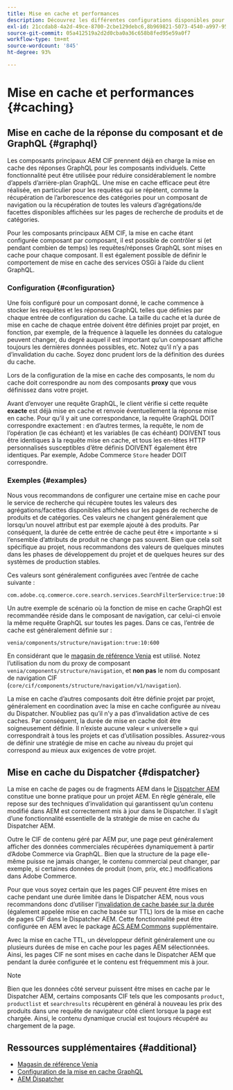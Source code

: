 ```yaml
---
title: Mise en cache et performances
description: Découvrez les différentes configurations disponibles pour activer GraphQL et la mise en cache de contenu afin d’optimiser les performances de votre implémentation commerciale.
exl-id: 21ccdab8-4a2d-49ce-8700-2cbe129debc6,8b969821-5073-4540-a997-95c74a11e4f0
source-git-commit: 05a412519a2d2d0cba0a36c658b8fed95e59a0f7
workflow-type: tm+mt
source-wordcount: '845'
ht-degree: 93%

---
```


# Mise en cache et performances {#caching}

## Mise en cache de la réponse du composant et de GraphQL {#graphql}

Les composants principaux AEM CIF prennent déjà en charge la mise en cache des réponses GraphQL pour les composants individuels. Cette fonctionnalité peut être utilisée pour réduire considérablement le nombre d’appels d’arrière-plan GraphQL. Une mise en cache efficace peut être réalisée, en particulier pour les requêtes qui se répètent, comme la récupération de l’arborescence des catégories pour un composant de navigation ou la récupération de toutes les valeurs d’agrégations/de facettes disponibles affichées sur les pages de recherche de produits et de catégories.

Pour les composants principaux AEM CIF, la mise en cache étant configurée composant par composant, il est possible de contrôler si (et pendant combien de temps) les requêtes/réponses GraphQL sont mises en cache pour chaque composant. Il est également possible de définir le comportement de mise en cache des services OSGi à l’aide du client GraphQL.

### Configuration {#configuration}

Une fois configuré pour un composant donné, le cache commence à stocker les requêtes et les réponses GraphQL telles que définies par chaque entrée de configuration du cache. La taille du cache et la durée de mise en cache de chaque entrée doivent être définies projet par projet, en fonction, par exemple, de la fréquence à laquelle les données du catalogue peuvent changer, du degré auquel il est important qu’un composant affiche toujours les dernières données possibles, etc. Notez qu’il n’y a pas d’invalidation du cache. Soyez donc prudent lors de la définition des durées du cache.

Lors de la configuration de la mise en cache des composants, le nom du cache doit correspondre au nom des composants **proxy** que vous définissez dans votre projet.

Avant d’envoyer une requête GraphQL, le client vérifie si cette requête **exacte** est déjà mise en cache et renvoie éventuellement la réponse mise en cache. Pour qu’il y ait une correspondance, la requête GraphQL DOIT correspondre exactement : en d’autres termes, la requête, le nom de l’opération (le cas échéant) et les variables (le cas échéant) DOIVENT tous être identiques à la requête mise en cache, et tous les en-têtes HTTP personnalisés susceptibles d’être définis DOIVENT également être identiques. Par exemple, Adobe Commerce `Store` header DOIT correspondre.

### Exemples {#examples}

Nous vous recommandons de configurer une certaine mise en cache pour le service de recherche qui récupère toutes les valeurs des agrégations/facettes disponibles affichées sur les pages de recherche de produits et de catégories. Ces valeurs ne changent généralement que lorsqu’un nouvel attribut est par exemple ajouté à des produits. Par conséquent, la durée de cette entrée de cache peut être « importante » si l’ensemble d’attributs de produit ne change pas souvent. Bien que cela soit spécifique au projet, nous recommandons des valeurs de quelques minutes dans les phases de développement du projet et de quelques heures sur des systèmes de production stables.

Ces valeurs sont généralement configurées avec l’entrée de cache suivante :

```
com.adobe.cq.commerce.core.search.services.SearchFilterService:true:10:3600
```

Un autre exemple de scénario où la fonction de mise en cache GraphQl est recommandée réside dans le composant de navigation, car celui-ci envoie la même requête GraphQL sur toutes les pages. Dans ce cas, l’entrée de cache est généralement définie sur :

```
venia/components/structure/navigation:true:10:600
```

En considérant que le [magasin de référence Venia](https://github.com/adobe/aem-cif-guides-venia) est utilisé. Notez l’utilisation du nom du proxy de composant `venia/components/structure/navigation`, et **non pas** le nom du composant de navigation CIF (`core/cif/components/structure/navigation/v1/navigation`).

La mise en cache d’autres composants doit être définie projet par projet, généralement en coordination avec la mise en cache configurée au niveau du Dispatcher. N’oubliez pas qu’il n’y a pas d’invalidation active de ces caches. Par conséquent, la durée de mise en cache doit être soigneusement définie. Il n’existe aucune valeur « universelle » qui correspondrait à tous les projets et cas d’utilisation possibles. Assurez-vous de définir une stratégie de mise en cache au niveau du projet qui correspond au mieux aux exigences de votre projet.

## Mise en cache du Dispatcher {#dispatcher}

La mise en cache de pages ou de fragments AEM dans le [Dispatcher AEM](https://experienceleague.adobe.com/docs/experience-manager-dispatcher/using/dispatcher.html?lang=fr) constitue une bonne pratique pour un projet AEM. En règle générale, elle repose sur des techniques d’invalidation qui garantissent qu’un contenu modifié dans AEM est correctement mis à jour dans le Dispatcher. Il s’agit d’une fonctionnalité essentielle de la stratégie de mise en cache du Dispatcher AEM.

Outre le CIF de contenu géré par AEM pur, une page peut généralement afficher des données commerciales récupérées dynamiquement à partir d’Adobe Commerce via GraphQL. Bien que la structure de la page elle-même puisse ne jamais changer, le contenu commercial peut changer, par exemple, si certaines données de produit (nom, prix, etc.) modifications dans Adobe Commerce.

Pour que vous soyez certain que les pages CIF peuvent être mises en cache pendant une durée limitée dans le Dispatcher AEM, nous vous recommandons donc d’utiliser l’[invalidation de cache basée sur la durée](https://experienceleague.adobe.com/docs/experience-manager-dispatcher/using/configuring/dispatcher-configuration.html?lang=fr#configuring-time-based-cache-invalidation-enablettl) (également appelée mise en cache basée sur TTL) lors de la mise en cache de pages CIF dans le Dispatcher AEM. Cette fonctionnalité peut être configurée en AEM avec le package [ACS AEM Commons](https://adobe-consulting-services.github.io/acs-aem-commons/) supplémentaire.

Avec la mise en cache TTL, un développeur définit généralement une ou plusieurs durées de mise en cache pour les pages AEM sélectionnées. Ainsi, les pages CIF ne sont mises en cache dans le Dispatcher AEM que pendant la durée configurée et le contenu est fréquemment mis à jour.

>[!NOTE]
>
>Bien que les données côté serveur puissent être mises en cache par le Dispatcher AEM, certains composants CIF tels que les composants `product`, `productlist` et `searchresults` récupèrent en général à nouveau les prix des produits dans une requête de navigateur côté client lorsque la page est chargée. Ainsi, le contenu dynamique crucial est toujours récupéré au chargement de la page.

## Ressources supplémentaires {#additional}

- [Magasin de référence Venia](https://github.com/adobe/aem-cif-guides-venia)
- [Configuration de la mise en cache GraphQL](https://github.com/adobe/commerce-cif-graphql-client#caching)
- [AEM Dispatcher](https://experienceleague.adobe.com/docs/experience-manager-dispatcher/using/dispatcher.html)
